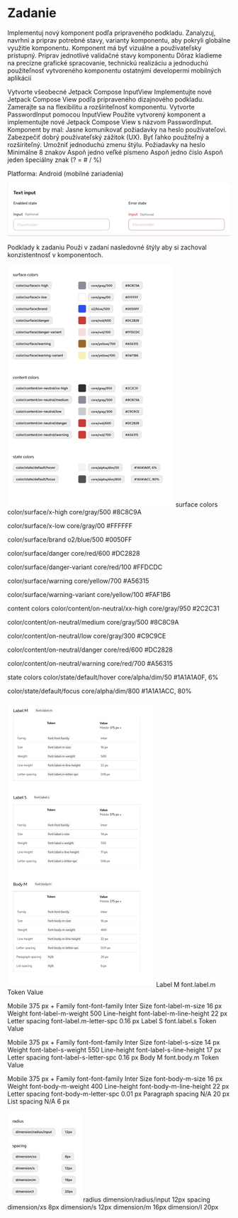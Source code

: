 # Zadanie

Implementuj nový komponent podľa pripraveného podkladu.
Zanalyzuj, navrhni a priprav potrebné stavy, varianty komponentu, aby pokryli globálne využitie
komponentu.
Komponent má byť vizuálne a používateľsky prístupný.
Priprav jednotlivé validačné stavy komponentu
Dôraz kladieme na precízne grafické spracovanie, technickú realizáciu a jednoduchú použiteľnosť
vytvoreného komponentu ostatnými developermi mobilných aplikácií

Vytvorte všeobecné Jetpack Compose InputView
Implementujte nové Jetpack Compose View podľa pripraveného dizajnového podkladu.
Zamerajte sa na flexibilitu a rozšíriteľnosť komponentu.
Vytvorte PasswordInput pomocou InputView
Použite vytvorený komponent a implementujte nové Jetpack Compose View s názvom PasswordInput.
Komponent by mal:
Jasne komunikovať požiadavky na heslo používateľovi.
Zabezpečiť dobrý používateľský zážitok (UX).
Byť ľahko použiteľný a rozšíriteľný.
Umožniť jednoduchú zmenu štýlu.
Požiadavky na heslo
Minimálne 8 znakov
Aspoň jedno veľké písmeno
Aspoň jedno číslo
Aspoň jeden špeciálny znak (? = # / %)

Platforma: Android (mobilné zariadenia)

![Screenshot 2025-06-20 at 12.26.18.png](Screenshot%202025-06-20%20at%2012.26.18.png)

Podklady k zadaniu
Použi v zadaní nasledovné štýly aby si zachoval konzistentnosť
v komponentoch.

![Screenshot 2025-06-20 at 12.27.49.png](Screenshot%202025-06-20%20at%2012.27.49.png)
surface colors
color/surface/x-high
core/gray/500
#8C8C9A

color/surface/x-low
core/gray/00
#FFFFFF

color/surface/brand
o2/blue/500
#0050FF

color/surface/danger
core/red/600
#DC2828

color/surface/danger-variant
core/red/100
#FFDCDC

color/surface/warning
core/yellow/700
#A56315

color/surface/warning-variant
core/yellow/100
#FAF1B6

content colors
color/content/on-neutral/xx-high
core/gray/950
#2C2C31

color/content/on-neutral/medium
core/gray/500
#8C8C9A

color/content/on-neutral/low
core/gray/300
#C9C9CE

color/content/on-neutral/danger
core/red/600
#DC2828

color/content/on-neutral/warning
core/red/700
#A56315

state colors
color/state/default/hover
core/alpha/dim/50
#1A1A1A0F, 6%

color/state/default/focus
core/alpha/dim/800
#1A1A1ACC, 80%

![Screenshot 2025-06-20 at 12.27.58.png](Screenshot%202025-06-20%20at%2012.27.58.png)
Label M
font.label.m
Token
Value

Mobile
375
px
+
Family
font-font-family
Inter
Size
font-label-m-size
16
px
Weight
font-label-m-weight
500
Line-height
font-label-m-line-height
22
px
Letter spacing
font-label.m-letter-spc
0.16
px
Label S
font.label.s
Token
Value

Mobile
375
px
+
Family
font-font-family
Inter
Size
font-label-s-size
14
px
Weight
font-label-s-weight
550
Line-height
font-label-s-line-height
17
px
Letter spacing
font-label-s-letter-spc
0.16
px
Body M
font.body.m
Token
Value

Mobile
375
px
+
Family
font-font-family
Inter
Size
font-body-m-size
16
px
Weight
font-body-m-weight
400
Line-height
font-body-m-line-height
22
px
Letter spacing
font-body-m-letter-spc
0.01
px
Paragraph spacing
N/A
20
px
List spacing
N/A
6
px


![Screenshot 2025-06-20 at 12.28.08.png](Screenshot%202025-06-20%20at%2012.28.08.png)
radius
dimension/radius/input
12px
spacing
dimension/xs
8px
dimension/s
12px
dimension/m
16px
dimension/l
20px